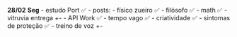 **28/02** **Seg**
	- estudo Port ✅
	- posts:
		- físico zueiro ✅
		- filósofo ✅
		- math ✅
	- vitruvia entrega +-
	- API Work ✅
	- tempo vago ✅
	- criatividade ✅
	- sintomas de proteção ✅
	- treino de voz +-